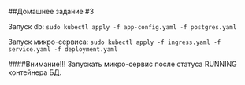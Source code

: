 ##Домашнее задание #3

Запуск db:
`sudo kubectl apply -f app-config.yaml -f postgres.yaml`

Запуск микро-сервиса:
`sudo kubectl apply -f ingress.yaml -f service.yaml -f deployment.yaml`

####Внимание!!!
Запускать микро-сервис после статуса RUNNING контейнера БД.